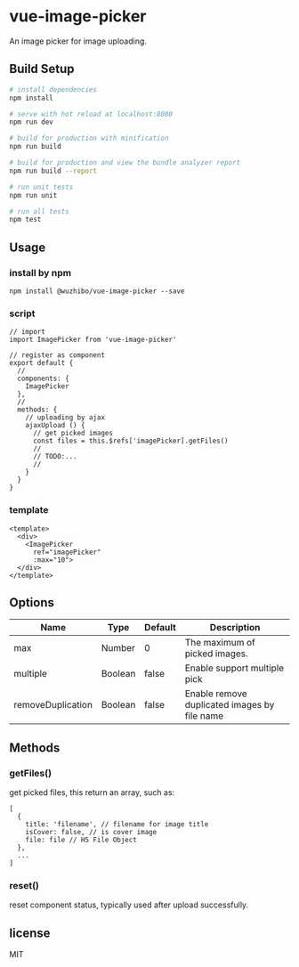 # vue-image-picker
An image picker for image uploading.

## Build Setup

``` bash
# install dependencies
npm install

# serve with hot reload at localhost:8080
npm run dev

# build for production with minification
npm run build

# build for production and view the bundle analyzer report
npm run build --report

# run unit tests
npm run unit

# run all tests
npm test
```

## Usage

### install by npm
```
npm install @wuzhibo/vue-image-picker --save
```

### script
```
// import
import ImagePicker from 'vue-image-picker'

// register as component
export default {
  //
  components: {
    ImagePicker
  },
  //
  methods: {
    // uploading by ajax
    ajaxUpload () {
      // get picked images
      const files = this.$refs['imagePicker].getFiles()
      //
      // TODO:...
      //
    }
  }
}
```

### template
```
<template>
  <div>
    <ImagePicker
      ref="imagePicker"
      :max="10">
  </div>
</template>
```

## Options

| Name | Type | Default | Description |
| --- | --- | --- | --- |
| max | Number | 0 | The maximum of picked images. |
| multiple | Boolean | false | Enable support multiple pick |
| removeDuplication | Boolean | false | Enable remove duplicated images by file name |


## Methods

### getFiles()
get picked files, this return an array, such as:
```
[
  {
    title: 'filename', // filename for image title
    isCover: false, // is cover image
    file: file // H5 File Object
  },
  ...
]
```

### reset()
reset component status, typically used after upload successfully.


## license
MIT